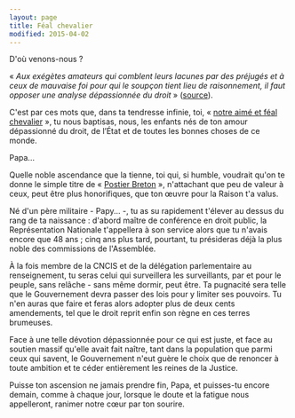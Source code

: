 ```yaml
---
layout: page
title: Féal chevalier
modified: 2015-04-02
---
```


D'où venons-nous ?

« *Aux exégètes amateurs qui comblent leurs lacunes par des préjugés et à ceux de mauvaise foi pour qui le soupçon tient lieu de raisonnement, il faut opposer une analyse dépassionnée du droit* » ([source](http://www.assemblee-nationale.fr/14/rapports/r2697.asp)).

C'est par ces mots que, dans ta tendresse infinie, toi,
« [notre aimé et féal chevalier](https://www.legifrance.gouv.fr/affichTexteArticle.do;jsessionid=965B00CE7409546FBCB71C7673AB6AF1.tpdila09v_2?idArticle=LEGIARTI000006914907&cidTexte=LEGITEXT000006075135&dateTexte=20160309&categorieLien=id) », tu nous baptisas, nous, les enfants nés de ton amour dépassionné du droit, de l’État et de toutes les bonnes choses de ce monde.

<!--{{ jean-jacques-urvoas.jpg?250 }}-->

Papa...

Quelle noble ascendance que la tienne, toi qui, si humble, voudrait
qu'on te donne le simple titre de « [Postier Breton](http://www.urvoas.bzh/portrait-breton/) », n'attachant que peu de valeur à ceux, peut être plus honorifiques, que ton œuvre pour la Raison t'a valus.

Né d'un père militaire - Papy... -, tu as su rapidement t'élever au dessus du rang de ta naissance : d'abord maître de conférence en droit public, la Représentation Nationale t'appellera à son service alors que tu n'avais encore que 48 ans ; cinq ans plus tard, pourtant, tu présideras déjà la plus noble des commissions de l'Assemblée. 

À la fois membre de la CNCIS et de la délégation parlementaire au renseignement, tu seras celui qui surveillera les surveillants, par et pour le peuple, sans relâche - sans même dormir, peut être. Ta pugnacité sera telle que le Gouvernement devra passer des lois pour y limiter ses pouvoirs. Tu n'en auras que faire et feras alors adopter plus de deux cents amendements, tel que le droit reprit enfin son règne en ces terres brumeuses.

Face à une telle dévotion dépassionnée pour ce qui est juste, et face au soutien massif qu'elle avait fait naître, tant dans la population que parmi ceux qui savent, le Gouvernement n'eut guère le choix que de renoncer à toute ambition et te céder entièrement les reines de la Justice.

Puisse ton ascension ne jamais prendre fin, Papa, et puisses-tu encore demain, comme à chaque jour, lorsque le doute et la fatigue nous appelleront, ranimer notre cœur par ton sourire.
